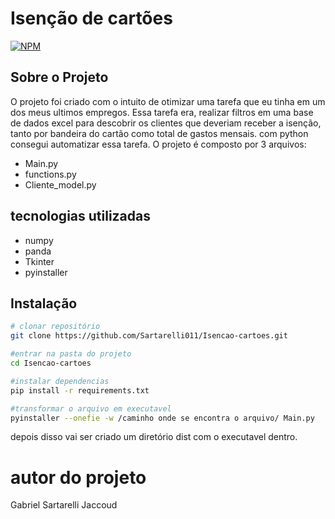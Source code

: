 # Isenção de cartões

[![NPM](https://img.shields.io/github/license/Sartarelli011/Isencao-cartoes)](https://github.com/Sartarelli011/Isencao-cartoes/blob/main/LICENSE)

## Sobre o Projeto
O projeto foi criado com o intuito de otimizar uma tarefa que eu tinha em um dos meus ultimos empregos.
Essa tarefa era, realizar filtros em uma base de dados excel para descobrir os clientes que deveriam receber a isenção, tanto por bandeira do cartão como total de gastos mensais. com python consegui automatizar essa tarefa.
O projeto é composto por 3 arquivos:
- Main.py
- functions.py
- Cliente_model.py



## tecnologias utilizadas
- numpy
- panda
- Tkinter
- pyinstaller



## Instalação
```bash
# clonar repositório
git clone https://github.com/Sartarelli011/Isencao-cartoes.git

#entrar na pasta do projeto
cd Isencao-cartoes

#instalar dependencias
pip install -r requirements.txt

#transformar o arquivo em executavel
pyinstaller --onefie -w /caminho onde se encontra o arquivo/ Main.py
```
depois disso vai ser criado um diretório dist com o executavel dentro.

# autor do projeto
Gabriel Sartarelli Jaccoud
